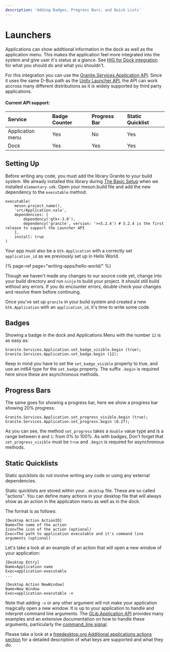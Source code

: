 ```yaml
---
description: 'Adding Badges, Progress Bars, and Quick Lists'
---
```


# Launchers

Applications can show additional information in the dock as well as the application menu. This makes the application feel more integrated into the system and give user it's status at a glance. See [HIG for Dock integration](https://elementary.io/docs/human-interface-guidelines#dock-integration) for what you should do and what you shouldn't.

For this integration you can use the [Granite.Services.Application API](https://valadoc.org/granite/Granite.Services.Application.html). Since it uses the same D-Bus path as the [Unity Launcher API](https://valadoc.org/unity/Unity.LauncherEntry.html), the API can work accross many different distributions as it is widely supported by third party applications.

#### Current API support:

| Service | Badge Counter | Progress Bar | Static Quicklist |
| :--- | :--- | :--- | :--- |
| Application menu | Yes | No | Yes |
| Dock | Yes | Yes | Yes |

## Setting Up

Before writing any code, you must add the library Granite to your build system. We already installed this library during [The Basic Setup](../writing-apps/the-basic-setup.md) when we installed `elementary-sdk`. Open your meson.build file and add the new dependency to the `executable` method.

```text
executable(
    meson.project_name(),
    'src/Application.vala',
    dependencies: [
        dependency('gtk+-3.0'),
        dependency('granite', version: '>=5.2.4') # 5.2.4 is the first release to support the Launcher API
    ],
    install: true
)
```

Your app must also be a `Gtk.Application` with a correctly set `application_id` as we previously set up in Hello World.

{% page-ref page="writing-apps/hello-world/" %}

Though we haven't made any changes to our source code yet, change into your build directory and run `ninja` to build your project. It should still build without any errors. If you do encounter errors, double check your changes and resolve them before continuing.

Once you've set up `granite` in your build system and created a new `Gtk.Application` with an `application_id`, it's time to write some code.

## Badges

Showing a badge in the dock and Applications Menu with the number `12` is as easy as:

```vala
Granite.Services.Application.set_badge_visible.begin (true);
Granite.Services.Application.set_badge.begin (12);
```

Keep in mind you have to set the `set_badge_visible` property to true, and use an int64 type for the `set_badge` property. The suffix `.begin` is required here since these are asynchronous methods.

## Progress Bars

The same goes for showing a progress bar, here we show a progress bar showing 20% progress:

```vala
Granite.Services.Application.set_progress_visible.begin (true);
Granite.Services.Application.set_progress.begin (0.2f);
```

As you can see, the method `set_progress` takes a `double` value type and is a range between `0` and `1`: from 0% to 100%. As with badges, Don't forget that `set_progress_visible` must be `true` and `.begin` is required for asynchronous methods.

## Static Quicklists

Static quicklists do not involve writing any code or using any external dependencies.

Static quicklists are stored within your `.desktop` file. These are so called "actions". You can define many actions in your desktop file that will always show as an action in the application menu as well as in the dock.

The format is as follows:

```text
[Desktop Action ActionID]
Name=The name of the action
Icon=The icon of the action (optional)
Exec=The path to application executable and it's command line arguments (optional)
```

Let's take a look at an example of an action that will open a new window of your application:

```text
[Desktop Entry]
Name=Application name
Exec=application-executable
...

[Desktop Action NewWindow]
Name=New Window
Exec=application-executable -n
```

Note that adding `-n` or any other argument will not make your application magically open a new window. It is up to your application to handle and interpret command line arguments. The [GLib.Application API](https://valadoc.org/gio-2.0/GLib.Application.html) provides many examples and an extensive documentation on how to handle these arguments, particularly the [command\_line signal](https://valadoc.org/gio-2.0/GLib.Application.command_line.html).

Please take a look at a [freedesktop.org Additional applications actions section](https://standards.freedesktop.org/desktop-entry-spec/latest/ar01s10.html) for a detailed description of what keys are supported and what they do.

